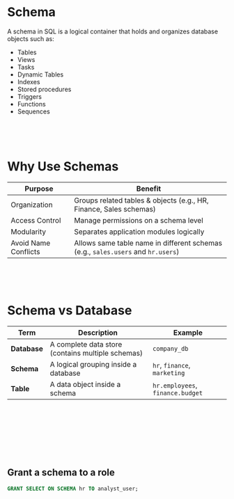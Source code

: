# Schema

A schema in SQL is a logical container that holds and organizes database objects such as:

- Tables
- Views
- Tasks
- Dynamic Tables
- Indexes
- Stored procedures
- Triggers
- Functions
- Sequences

&nbsp;

&nbsp;

# Why Use Schemas

| Purpose              | Benefit                                                                          |
| -------------------- | -------------------------------------------------------------------------------- |
| Organization         | Groups related tables & objects (e.g., HR, Finance, Sales schemas)               |
| Access Control       | Manage permissions on a schema level                                             |
| Modularity           | Separates application modules logically                                          |
| Avoid Name Conflicts | Allows same table name in different schemas (e.g., `sales.users` and `hr.users`) |

&nbsp;

&nbsp;

# Schema vs Database

| Term         | Description                                       | Example                          |
| ------------ | ------------------------------------------------- | -------------------------------- |
| **Database** | A complete data store (contains multiple schemas) | `company_db`                     |
| **Schema**   | A logical grouping inside a database              | `hr`, `finance`, `marketing`     |
| **Table**    | A data object inside a schema                     | `hr.employees`, `finance.budget` |

&nbsp;

&nbsp;

&nbsp;

&nbsp;

## Grant a schema to a role

```sql
GRANT SELECT ON SCHEMA hr TO analyst_user;
```

&nbsp;

&nbsp;
